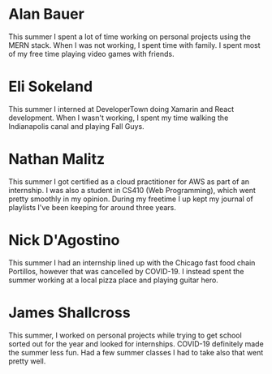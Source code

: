 # Alan Bauer

This summer I spent a lot of time working on personal projects using the MERN stack. When I was not working,
I spent time with family. I spent most of my free time playing video games with friends.

# Eli Sokeland

This summer I interned at DeveloperTown doing Xamarin and React development. When I wasn't working, I spent
my time walking the Indianapolis canal and playing Fall Guys.

# Nathan Malitz

This summer I got certified as a cloud practitioner for AWS as part of an internship.
I was also a student in CS410 (Web Programming), which went pretty smoothly in my opinion.
During my freetime I up kept my journal of playlists I've been keeping for around three years.

# Nick D'Agostino

This summer I had an internship lined up with the Chicago fast food chain Portillos, however that was cancelled by COVID-19.
I instead spent the summer working at a local pizza place and playing guitar hero.

# James Shallcross

This summer, I worked on personal projects while trying to get school sorted out for the year and looked for internships. 
COVID-19 definitely made the summer less fun. Had a few summer classes I had to take also that went pretty well.
